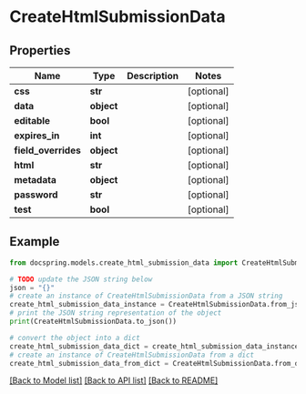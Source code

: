 # CreateHtmlSubmissionData


## Properties

Name | Type | Description | Notes
------------ | ------------- | ------------- | -------------
**css** | **str** |  | [optional] 
**data** | **object** |  | [optional] 
**editable** | **bool** |  | [optional] 
**expires_in** | **int** |  | [optional] 
**field_overrides** | **object** |  | [optional] 
**html** | **str** |  | [optional] 
**metadata** | **object** |  | [optional] 
**password** | **str** |  | [optional] 
**test** | **bool** |  | [optional] 

## Example

```python
from docspring.models.create_html_submission_data import CreateHtmlSubmissionData

# TODO update the JSON string below
json = "{}"
# create an instance of CreateHtmlSubmissionData from a JSON string
create_html_submission_data_instance = CreateHtmlSubmissionData.from_json(json)
# print the JSON string representation of the object
print(CreateHtmlSubmissionData.to_json())

# convert the object into a dict
create_html_submission_data_dict = create_html_submission_data_instance.to_dict()
# create an instance of CreateHtmlSubmissionData from a dict
create_html_submission_data_from_dict = CreateHtmlSubmissionData.from_dict(create_html_submission_data_dict)
```
[[Back to Model list]](../README.md#documentation-for-models) [[Back to API list]](../README.md#documentation-for-api-endpoints) [[Back to README]](../README.md)


